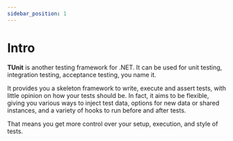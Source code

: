 ```yaml
---
sidebar_position: 1
---
```


# Intro

**TUnit** is another testing framework for .NET.
It can be used for unit testing, integration testing, acceptance testing, you name it.

It provides you a skeleton framework to write, execute and assert tests, with little opinion on how your tests should be. In fact, it aims to be flexible, giving you various ways to inject test data, options for new data or shared instances, and a variety of hooks to run before and after tests.

That means you get more control over your setup, execution, and style of tests.